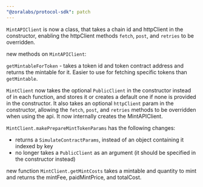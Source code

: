 ```yaml
---
"@zoralabs/protocol-sdk": patch
---
```


`MintAPIClient` is now a class, that takes a chain id and httpClient in the constructor, enabling the httpClient methods `fetch`, `post`, and `retries` to be overridden.

new methods on `MintAPIClient`:

`getMintableForToken` - takes a token id and token contract address and returns the mintable for it.  Easier to use for fetching specific tokens than `getMintable`.

`MintClient` now takes the optional `PublicClient` in the constructor instead of in each function, and stores it or creates a default one if none is provided in the constructor.  It also takes an optional `httpClient` param in the constructor, allowing the `fetch`, `post`, and `retries` methods to be overridden when using the api.  It now internally creates the MintAPIClient.

`MintClient.makePrepareMintTokenParams` has the following changes:
  * returns a `SimulateContractParams`, instead of an object containing it indexed by key
  * no longer takes a `PublicClient` as an argument (it should be specified in the constructor instead)

new function `MintClient.getMintCosts` takes a mintable and quantity to mint and returns the mintFee, paidMintPrice, and totalCost.